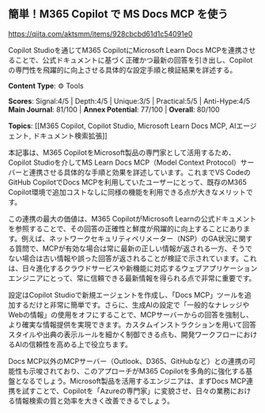 ## 簡単！M365 Copilot で MS Docs MCP を使う

https://qiita.com/aktsmm/items/928cbcbd61d1c54091e0

Copilot Studioを通じてM365 CopilotにMicrosoft Learn Docs MCPを連携させることで、公式ドキュメントに基づく正確かつ最新の回答を引き出し、Copilotの専門性を飛躍的に向上させる具体的な設定手順と検証結果を詳述する。

**Content Type**: ⚙️ Tools

**Scores**: Signal:4/5 | Depth:4/5 | Unique:3/5 | Practical:5/5 | Anti-Hype:4/5
**Main Journal**: 81/100 | **Annex Potential**: 77/100 | **Overall**: 80/100

**Topics**: [[M365 Copilot, Copilot Studio, Microsoft Learn Docs MCP, AIエージェント, ドキュメント検索拡張]]

本記事は、M365 CopilotをMicrosoft製品の専門家として活用するため、Copilot Studioを介してMS Learn Docs MCP（Model Context Protocol）サーバーと連携させる具体的な手順と効果を詳述しています。これまでVS CodeのGitHub CopilotでDocs MCPを利用していたユーザーにとって、既存のM365 Copilot環境で追加コストなしに同様の機能を利用できる点が大きなメリットです。

この連携の最大の価値は、M365 CopilotがMicrosoft Learnの公式ドキュメントを参照することで、その回答の正確性と鮮度が飛躍的に向上することにあります。例えば、ネットワークセキュリティペリメーター（NSP）のGA状況に関する質問で、MCPが有効な場合は常に最新の正しい情報が返される一方、そうでない場合は古い情報や誤った回答が返されることが検証で示されています。これは、日々進化するクラウドサービスや新機能に対応するウェブアプリケーションエンジニアにとって、常に信頼できる最新情報を得られる点で非常に重要です。

設定はCopilot Studioで新規エージェントを作成し、「Docs MCP」ツールを追加するだけと非常に簡単です。さらに、生成AIの設定で「一般的なナレッジやWebの情報」の使用をオフにすることで、MCPサーバーからの回答を強制し、より確実な情報提供を実現できます。カスタムインストラクションを用いて回答スタイルや出典の表示ルールを細かく制御できる点も、開発ワークフローにおけるAIの信頼性を高める上で役立ちます。

Docs MCP以外のMCPサーバー（Outlook、D365、GitHubなど）との連携の可能性も示唆されており、このアプローチがM365 Copilotを多角的に強化する基盤となるでしょう。Microsoft製品を活用するエンジニアは、まずDocs MCP連携を試すことで、Copilotを「Azureの専門家」に変貌させ、日々の業務における情報検索の質と効率を大きく改善できるでしょう。